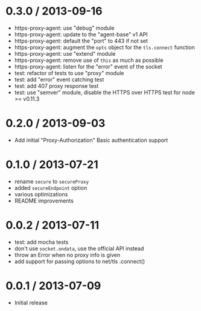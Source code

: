 0.3.0 / 2013-09-16
==================

 * https-proxy-agent: use "debug" module
 * https-proxy-agent: update to the "agent-base" v1 API
 * https-proxy-agent: default the "port" to 443 if not set
 * https-proxy-agent: augment the `opts` object for the `tls.connect` function
 * https-proxy-agent: use "extend" module
 * https-proxy-agent: remove use of `this` as much as possible
 * https-proxy-agent: listen for the "error" event of the socket
 * test: refactor of tests to use "proxy" module
 * test: add "error" event catching test
 * test: add 407 proxy response test
 * test: use "semver" module, disable the HTTPS over HTTPS test for node >= v0.11.3

0.2.0 / 2013-09-03
==================

 * Add initial "Proxy-Authorization" Basic authentication support

0.1.0 / 2013-07-21
==================

 * rename `secure` to `secureProxy`
 * added `secureEndpoint` option
 * various optimizations
 * README improvements

0.0.2 / 2013-07-11
==================

 * test: add mocha tests
 * don't use `socket.ondata`, use the official API instead
 * throw an Error when no proxy info is given
 * add support for passing options to net/tls .connect()

0.0.1 / 2013-07-09
==================

 * Initial release
